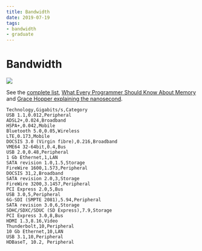 ```yaml
---
title: Bandwidth
date: 2019-07-19
tags:
- bandwidth
- graduate
---
```


# Bandwidth

![](/img/bandwidth.png)

See the [complete list](https://gist.github.com/deanturpin/4197baff46c894d5f12f9ada69e09183#file-bandwidth-csv), [What Every Programmer Should Know About Memory](https://akkadia.org/drepper/cpumemory.pdf) and [Grace Hopper explaining the nanosecond](https://www.youtube.com/embed/9eyFDBPk4Yw).

```csv
Technology,Gigabits/s,Category
USB 1.1,0.012,Peripheral
ADSL2+,0.024,Broadband
HSPA+,0.042,Mobile
Bluetooth 5.0,0.05,Wireless
LTE,0.173,Mobile
DOCSIS 3.0 (Virgin fibre),0.216,Broadband
VME64 32-64bit,0.4,Bus
USB 2.0,0.48,Peripheral
1 Gb Ethernet,1,LAN
SATA revision 1.0,1.5,Storage
FireWire 1600,1.573,Peripheral
DOCSIS 31,2,Broadband
SATA revision 2.0,3,Storage
FireWire 3200,3.1457,Peripheral
PCI Express 2.0,5,Bus
USB 3.0,5,Peripheral
6G-SDI (SMPTE 2081),5.94,Peripheral
SATA revision 3.0,6,Storage
SDHC/SDXC/SDUC (SD Express),7.9,Storage
PCI Express 3.0,8,Bus
HDMI 1.3,8.16,Video
Thunderbolt,10,Peripheral
10 Gb Ethernet,10,LAN
USB 3.1,10,Peripheral
HDBaseT, 10.2, Peripheral
```
